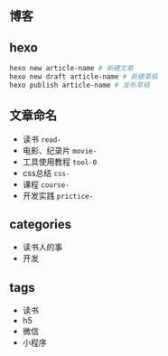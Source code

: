 ## 博客

## hexo
```bash
hexo new article-name # 新建文章
hexo new draft article-name # 新建草稿
hexo publish article-name # 发布草稿
```

## 文章命名
* 读书 `read-`
* 电影、纪录片 `movie-`
* 工具使用教程 `tool-0`
* css总结 `css-`
* 课程 `course-`
* 开发实践 `prictice-`

## categories
* 读书人的事
* 开发

## tags
* 读书
* h5
* 微信
* 小程序